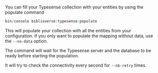 
You can fill your Typesense collection with your entities by using the populate command

```php
bin/console biblioverse:typesense:populate
```

This will populate your collection with all the entities from your configuration.
If you only want to populate the mapping without data, use the `--no-data` option.

The command will wait for the Typesense server and the database to be ready before starting the population.

It will try to check the connectivity every second for `--nb-retry` times.